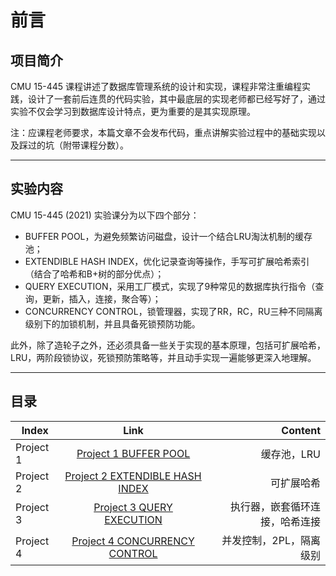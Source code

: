 # 前言
## 项目简介
CMU 15-445 课程讲述了数据库管理系统的设计和实现，课程非常注重编程实践，设计了一套前后连贯的代码实验，其中最底层的实现老师都已经写好了，通过实验不仅会学习到数据库设计特点，更为重要的是其实现原理。

注：应课程老师要求，本篇文章不会发布代码，重点讲解实验过程中的基础实现以及踩过的坑（附带课程分数）。

---
## 实验内容
CMU 15-445 (2021) 实验课分为以下四个部分：
* BUFFER POOL，为避免频繁访问磁盘，设计一个结合LRU淘汰机制的缓存池；
* EXTENDIBLE HASH INDEX，优化记录查询等操作，手写可扩展哈希索引（结合了哈希和B+树的部分优点）；
* QUERY EXECUTION，采用工厂模式，实现了9种常见的数据库执行指令（查询，更新，插入，连接，聚合等）；
* CONCURRENCY CONTROL，锁管理器，实现了RR，RC，RU三种不同隔离级别下的加锁机制，并且具备死锁预防功能。

此外，除了造轮子之外，还必须具备一些关于实现的基本原理，包括可扩展哈希，LRU，两阶段锁协议，死锁预防策略等，并且动手实现一遍能够更深入地理解。

---
## 目录
| Index     |  Link                  |         Content                 |
|-----------|:----------------------:|------------------------------------:|
| Project 1 | [Project 1 BUFFER POOL](./Project_1_BUFFER_POOL.md)  |      缓存池，LRU      |
| Project 2 | [Project 2 EXTENDIBLE HASH INDEX](./Project_2_EXTENDIBLE_HASH_INDEX.md)  | 可扩展哈希 |
| Project 3 | [Project 3 QUERY EXECUTION](./Project_3_QUERY_EXECUTION.md)         | 执行器，嵌套循环连接，哈希连接       |
| Project 4 | [Project 4 CONCURRENCY CONTROL](./Project_4_CONCURRENCY_CONTROL.md)   | 并发控制，2PL，隔离级别   |
